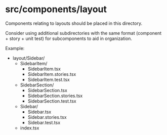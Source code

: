 # src/components/layout

Components relating to layouts should be placed in this directory.

Consider using additional subdirectories with the same format (component + story + unit test) for subcomponents to aid in organization.

Example:

- layout/Sidebar/
  - SidebarItem/
    - SidebarItem.tsx
    - SidebarItem.stories.tsx
    - SidebarItem.test.tsx
  - SidebarSection/
    - SidebarSection.tsx
    - SidebarSection.stories.tsx
    - SidebarSection.test.tsx
  - Sidebar/
    - Sidebar.tsx
    - Sidebar.stories.tsx
    - Sidebar.test.tsx
  - index.tsx

